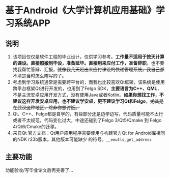 # 基于Android《大学计算机应用基础》学习系统APP

## 说明

1. 该项目仅仅是软件工程的毕业设计，仅供学习参考。**工作量不适用于按天计算的课设。直接照搬到毕设，准备延毕。直接用来应付工作，准备辞职**。也不要找我帮忙答辩、汇报，~~就像我几天赶出来应付课设的快递管理系统，我自己都不清楚当时怎么瞎写的了~~。
2. 考虑到学习系统通常是需要跨平台的，而我也比较喜欢Qt框架，该系统是使用跨平台框架Qt进行开发的，也用到了Felgo SDK，**主要语言为C++、QML**，不是主流安卓应用开发方式，没有使用Java或者Kotlin。**如果你想找工作，不建议这样开发安卓应用，也不建议学安卓，更不建议学习Qt和Felgo**，~~尤其是在武汉这种地区，除非你想讨饭。~~
3. Qt、C++、Felgo都是自学的，有些部分还是边学边写，代码质量可能不太行或者不太规范，代码变化过大，中途还碰到了Felgo 3/Qt5/Qmake 到 Felgo 4/Qt6/Cmake的迁移。
4.  来自Qt 官方文档：Qt用户应用程序需要使用与构建官方Qt for Android库相同的NDK r23b版本。其他版本可能缺少 的符号。`__emutls_get_address`

## 主要功能

功能验收/写毕业论文后再完善了...
